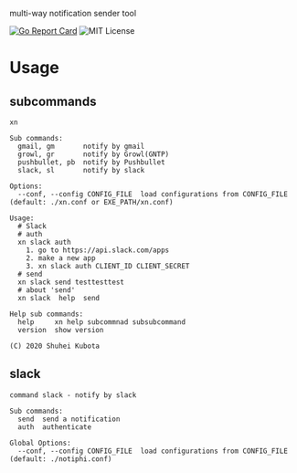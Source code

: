 multi-way notification sender tool

[![Go Report Card](https://goreportcard.com/badge/github.com/shu-go/xn)](https://goreportcard.com/report/github.com/shu-go/xn)
![MIT License](https://img.shields.io/badge/License-MIT-blue)

# Usage

## subcommands

```
xn

Sub commands:
  gmail, gm       notify by gmail
  growl, gr       notify by Growl(GNTP)
  pushbullet, pb  notify by Pushbullet
  slack, sl       notify by slack

Options:
  --conf, --config CONFIG_FILE  load configurations from CONFIG_FILE (default: ./xn.conf or EXE_PATH/xn.conf)

Usage:
  # Slack
  # auth
  xn slack auth
    1. go to https://api.slack.com/apps
    2. make a new app
    3. xn slack auth CLIENT_ID CLIENT_SECRET
  # send
  xn slack send testtesttest
  # about 'send'
  xn slack  help  send

Help sub commands:
  help     xn help subcommnad subsubcommand
  version  show version

(C) 2020 Shuhei Kubota
```

## slack

```
command slack - notify by slack

Sub commands:
  send  send a notification
  auth  authenticate

Global Options:
  --conf, --config CONFIG_FILE  load configurations from CONFIG_FILE (default: ./notiphi.conf)
```
